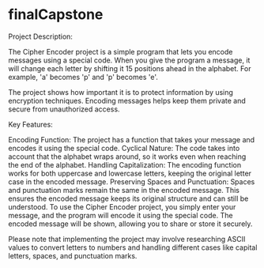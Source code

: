 # finalCapstone

Project Description:

The Cipher Encoder project is a simple program that lets you encode messages using a special code. When you give the program a message, it will change each letter by shifting it 15 positions ahead in the alphabet. For example, 'a' becomes 'p' and 'p' becomes 'e'.

The project shows how important it is to protect information by using encryption techniques. Encoding messages helps keep them private and secure from unauthorized access.

Key Features:

Encoding Function: The project has a function that takes your message and encodes it using the special code.
Cyclical Nature: The code takes into account that the alphabet wraps around, so it works even when reaching the end of the alphabet.
Handling Capitalization: The encoding function works for both uppercase and lowercase letters, keeping the original letter case in the encoded message.
Preserving Spaces and Punctuation: Spaces and punctuation marks remain the same in the encoded message. This ensures the encoded message keeps its original structure and can still be understood.
To use the Cipher Encoder project, you simply enter your message, and the program will encode it using the special code. The encoded message will be shown, allowing you to share or store it securely.

Please note that implementing the project may involve researching ASCII values to convert letters to numbers and handling different cases like capital letters, spaces, and punctuation marks.
